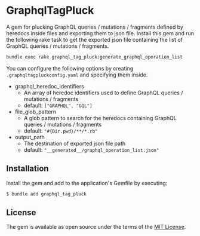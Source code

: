 # GraphqlTagPluck

A gem for plucking GraphQL queries / mutations / fragments defined by heredocs inside files and exporting them to json file.
Install this gem and run the following rake task to get the exported json file containing the list of GraphQL queries / mutations / fragments.

```sh
bundle exec rake graphql_tag_pluck:generate_graphql_operation_list
```

You can configure the following options by creating `.graphqltagpluckconfig.yaml` and specifying them inside.

- graphql_heredoc_identifiers
  - An array of heredoc identifiers used to define GraphQL queries / mutations / fragments
  - default: `["GRAPHQL", "GQL"]`
- file_glob_pattern
  - A glob pattern to search for the heredocs containing GraphQL queries / mutations / fragments
  - default: `"#{Dir.pwd}/**/*.rb"`
- output_path
  - The destination of exported json file path
  - default: `"__generated__/graphql_operation_list.json"`

## Installation

Install the gem and add to the application's Gemfile by executing:

```sh
$ bundle add graphql_tag_pluck
```

## License

The gem is available as open source under the terms of the [MIT License](https://opensource.org/licenses/MIT).
